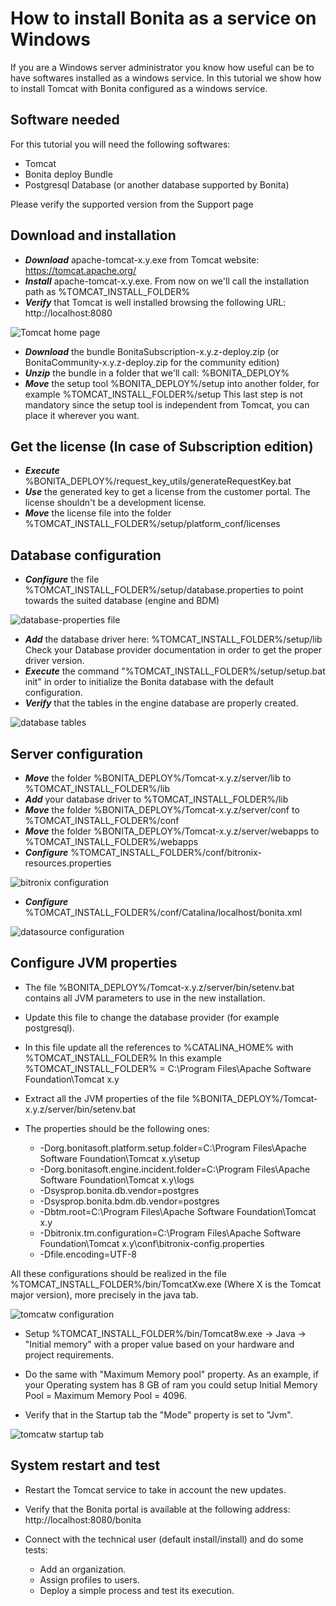 # How to install Bonita as a service on Windows

If you are a Windows server administrator you know how useful can be to have softwares installed as a windows service.
In this tutorial we show how to install Tomcat with Bonita configured as a windows service.

## Software needed

For this tutorial you will need the following softwares:
* Tomcat
* Bonita deploy Bundle
* Postgresql Database (or another database supported by Bonita)

Please verify the supported version from the Support page

## Download and installation

* **_Download_** apache-tomcat-x.y.exe from Tomcat website: https://tomcat.apache.org/
* **_Install_** apache-tomcat-x.y.exe. From now on we'll call the installation path as %TOMCAT_INSTALL_FOLDER%
* **_Verify_** that Tomcat is well installed browsing the following URL: http://localhost:8080

![Tomcat home page](images/bonita-as-windows-service/tomcatHome.png)

* **_Download_** the bundle BonitaSubscription-x.y.z-deploy.zip (or BonitaCommunity-x.y.z-deploy.zip for the community edition)
* **_Unzip_** the bundle in a folder that we'll call: %BONITA_DEPLOY%
* **_Move_** the setup tool %BONITA_DEPLOY%/setup into another folder, for example %TOMCAT_INSTALL_FOLDER%/setup
This last step is not mandatory since the setup tool is independent from Tomcat, you can place it wherever you want.

## Get the license (In case of Subscription edition)

* **_Execute_** %BONITA_DEPLOY%/request_key_utils/generateRequestKey.bat
* **_Use_** the generated key to get a license from the customer portal. The license shouldn't be a development license.
* **_Move_** the license file into the folder %TOMCAT_INSTALL_FOLDER%/setup/platform_conf/licenses

## Database configuration

* **_Configure_** the file %TOMCAT_INSTALL_FOLDER%/setup/database.properties to point towards the suited database (engine and BDM)

![database-properties file](images/bonita-as-windows-service/databaseProperties.png)

* **_Add_** the database driver here: %TOMCAT_INSTALL_FOLDER%/setup/lib
Check your Database provider documentation in order to get the proper driver version. 
* **_Execute_** the command "%TOMCAT_INSTALL_FOLDER%/setup/setup.bat init" in order to initialize the Bonita database with the default configuration.
* **_Verify_** that the tables in the engine database are properly created.

![database tables](images/bonita-as-windows-service/postgresTables.png)

## Server configuration

* **_Move_** the folder %BONITA_DEPLOY%/Tomcat-x.y.z/server/lib to %TOMCAT_INSTALL_FOLDER%/lib
* **_Add_** your database driver to %TOMCAT_INSTALL_FOLDER%/lib
* **_Move_** the folder %BONITA_DEPLOY%/Tomcat-x.y.z/server/conf to %TOMCAT_INSTALL_FOLDER%/conf
* **_Move_** the folder %BONITA_DEPLOY%/Tomcat-x.y.z/server/webapps to %TOMCAT_INSTALL_FOLDER%/webapps
* **_Configure_** %TOMCAT_INSTALL_FOLDER%/conf/bitronix-resources.properties

![bitronix configuration](images/bonita-as-windows-service/bitronixConfiguration.png)

* **_Configure_** %TOMCAT_INSTALL_FOLDER%/conf/Catalina/localhost/bonita.xml

![datasource configuration](images/bonita-as-windows-service/bonitaXml.png)

## Configure JVM properties

* The file %BONITA_DEPLOY%/Tomcat-x.y.z/server/bin/setenv.bat contains all JVM parameters to use in the new installation.
* Update this file to change the database provider (for example postgresql).
* In this file update all the references to %CATALINA_HOME% with %TOMCAT_INSTALL_FOLDER%
In this example %TOMCAT_INSTALL_FOLDER% = C:\Program Files\Apache Software Foundation\Tomcat x.y
* Extract all the JVM properties of the file %BONITA_DEPLOY%/Tomcat-x.y.z/server/bin/setenv.bat 

* The properties should be the following ones:

  * -Dorg.bonitasoft.platform.setup.folder=C:\Program Files\Apache Software Foundation\Tomcat x.y\setup
  * -Dorg.bonitasoft.engine.incident.folder=C:\Program Files\Apache Software Foundation\Tomcat x.y\logs
  * -Dsysprop.bonita.db.vendor=postgres
  * -Dsysprop.bonita.bdm.db.vendor=postgres
  * -Dbtm.root=C:\Program Files\Apache Software Foundation\Tomcat x.y
  * -Dbitronix.tm.configuration=C:\Program Files\Apache Software Foundation\Tomcat x.y\conf\bitronix-config.properties
  * -Dfile.encoding=UTF-8

All these configurations should be realized in the file %TOMCAT_INSTALL_FOLDER%/bin/TomcatXw.exe (Where X is the Tomcat major version), more precisely in the java tab.

![tomcatw configuration](images/bonita-as-windows-service/tomcatw.png)

* Setup %TOMCAT_INSTALL_FOLDER%/bin/Tomcat8w.exe -> Java -> "Initial memory" with a proper value based on your hardware and project requirements.
* Do the same with "Maximum Memory pool" property.
As an example, if your Operating system has 8 GB of ram you could setup Initial Memory Pool = Maximum Memory Pool = 4096.

* Verify that in the Startup tab the "Mode" property is set to "Jvm".

![tomcatw startup tab](images/bonita-as-windows-service/tomcatWStartup.png)

## System restart and test

* Restart the Tomcat service to take in account the new updates.
* Verify that the Bonita portal is available at the following address:
http://localhost:8080/bonita

* Connect with the technical user (default install/install) and do some tests:
  * Add an organization.
  * Assign profiles to users.
  * Deploy a simple process and test its execution.

